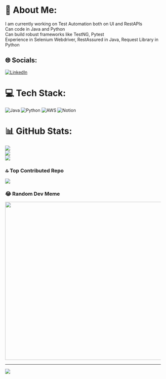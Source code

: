 # 💫 About Me:
I am currently working on Test Automation both on UI and RestAPIs<br>Can code in Java and Python<br>Can build robust frameworks like TestNG, Pytest<br>Experience in Selenium Webdriver, RestAssured in Java, Request Library in Python


## 🌐 Socials:
[![LinkedIn](https://img.shields.io/badge/LinkedIn-%230077B5.svg?logo=linkedin&logoColor=white)](https://linkedin.com/in/https://www.linkedin.com/in/sovan-sarthak-giri-aa928b158/) 

# 💻 Tech Stack:
![Java](https://img.shields.io/badge/java-%23ED8B00.svg?style=for-the-badge&logo=java&logoColor=white) ![Python](https://img.shields.io/badge/python-3670A0?style=for-the-badge&logo=python&logoColor=ffdd54) ![AWS](https://img.shields.io/badge/AWS-%23FF9900.svg?style=for-the-badge&logo=amazon-aws&logoColor=white) ![Notion](https://img.shields.io/badge/Notion-%23000000.svg?style=for-the-badge&logo=notion&logoColor=white)
# 📊 GitHub Stats:
![](https://github-readme-stats.vercel.app/api?username=sovansarthak&theme=dark&hide_border=true&include_all_commits=true&count_private=true)<br/>
![](https://github-readme-streak-stats.herokuapp.com/?user=sovansarthak&theme=dark&hide_border=true)<br/>
![](https://github-readme-stats.vercel.app/api/top-langs/?username=sovansarthak&theme=dark&hide_border=true&include_all_commits=true&count_private=true&layout=compact)

### 🔝 Top Contributed Repo
![](https://github-contributor-stats.vercel.app/api?username=sovansarthak&limit=5&theme=dark&combine_all_yearly_contributions=true)

### 😂 Random Dev Meme
<img src="https://rm.up.railway.app/" width="512px"/>

---
[![](https://visitcount.itsvg.in/api?id=sovansarthak&icon=0&color=0)](https://visitcount.itsvg.in)

<!-- Proudly created with GPRM ( https://gprm.itsvg.in ) -->
